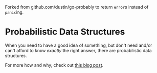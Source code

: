 Forked from github.com/dustin/go-probably to return `error`s instead of `panic`ing.

# Probabilistic Data Structures

When you need to have a good idea of something, but don't need and/or
can't afford to know *exactly* the right answer, there are
probabilistic data structures.

For more how and why, check out [this blog post][blogpost].

[blogpost]: http://highlyscalable.wordpress.com/2012/05/01/probabilistic-structures-web-analytics-data-mining/
